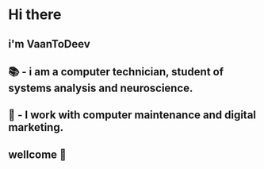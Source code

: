 # Hi there 
## i'm VaanToDeev 
## :books: - i am a computer technician, student of systems analysis and neuroscience.
## :wrench: - I work with computer maintenance and digital marketing.
## wellcome 👋
